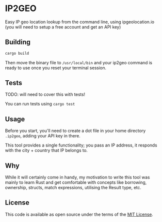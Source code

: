 # IP2GEO

Easy IP geo location lookup from the command line, using ipgeolocation.io (you will need to setup a free account and get an API key)

## Building

```bash
cargo build
```

Then move the binary file to `/usr/local/bin` and your ip2geo command is ready to use once you reset your terminal session.

## Tests

TODO: will need to cover this with tests!

You can run tests using `cargo test`

## Usage

Before you start, you'll need to create a dot file in your home directory `.ip2geo`, adding your API key in there.

This tool provides a single functionality; you pass an IP address, it responds with the city + country that IP belongs to.

## Why

While it will certainly come in handy, my motivation to write this tool was mainly to learn Rust and get comfortable with concepts like borrowing, ownership, structs, match expressions, utilising the Result type, etc.

## License

This code is available as open source under the terms of the [MIT License](https://opensource.org/licenses/MIT).
